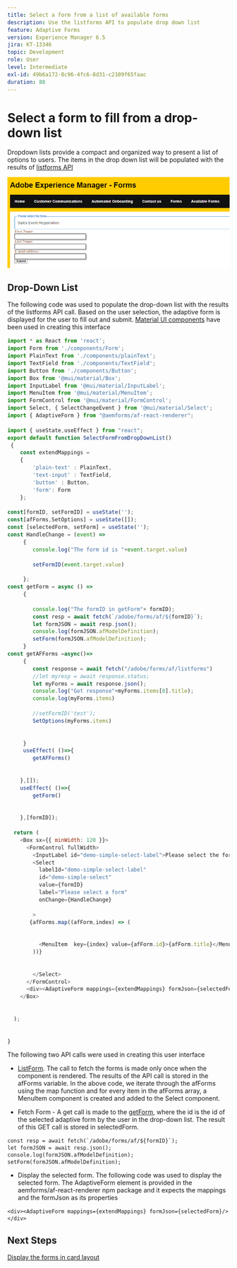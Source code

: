 ```yaml
---
title: Select a form from a list of available forms
description: Use the listforms API to populate drop down list
feature: Adaptive Forms
version: Experience Manager 6.5
jira: KT-13346
topic: Development
role: User
level: Intermediate
exl-id: 49b6a172-8c96-4fc6-8d31-c2109f65faac
duration: 88
---
```

# Select a form to fill from a drop-down list

Dropdown lists provide a compact and organized way to present a list of options to users. The items in the drop down list will be populated with the results of [listforms API](https://opensource.adobe.com/aem-forms-af-runtime/api/#tag/List-Forms/operation/listForms)

![card-view](./assets/forms-drop-down.png)

## Drop-Down List

The following code was used to populate the drop-down list with the results of the listforms API call. Based on the user selection, the adaptive form is displayed for the user to fill out and submit. [Material UI components](https://mui.com/) have been used in creating this interface

``` javascript
import * as React from 'react';
import Form from './components/Form';
import PlainText from './components/plainText';
import TextField from './components/TextField';
import Button from './components/Button';
import Box from '@mui/material/Box';
import InputLabel from '@mui/material/InputLabel';
import MenuItem from '@mui/material/MenuItem';
import FormControl from '@mui/material/FormControl';
import Select, { SelectChangeEvent } from '@mui/material/Select';
import { AdaptiveForm } from "@aemforms/af-react-renderer";

import { useState,useEffect } from "react";
export default function SelectFormFromDropDownList()
 {
    const extendMappings =
    {
        'plain-text' : PlainText,
        'text-input' : TextField,
        'button' : Button,
        'form': Form
    };

const[formID, setFormID] = useState('');
const[afForms,SetOptions] = useState([]);
const [selectedForm, setForm] = useState('');
const HandleChange = (event) =>
     {
        console.log("The form id is "+event.target.value) 
    
        setFormID(event.target.value)
        
     };
const getForm = async () =>
     {
        
        console.log("The formID in getForm"+ formID);
        const resp = await fetch(`/adobe/forms/af/${formID}`);
        let formJSON = await resp.json();
        console.log(formJSON.afModelDefinition);
        setForm(formJSON.afModelDefinition);
     }
const getAFForms =async()=>
     {
        const response = await fetch("/adobe/forms/af/listforms")
        //let myresp = await response.status;
        let myForms = await response.json();
        console.log("Got response"+myForms.items[0].title);
        console.log(myForms.items)
        
        //setFormID('test');
        SetOptions(myForms.items)

        
     }
     useEffect( ()=>{
        getAFForms()
        

    },[]);
    useEffect( ()=>{
        getForm()
        

    },[formID]);

  return (
    <Box sx={{ minWidth: 120 }}>
      <FormControl fullWidth>
        <InputLabel id="demo-simple-select-label">Please select the form</InputLabel>
        <Select
          labelId="demo-simple-select-label"
          id="demo-simple-select"
          value={formID}
          label="Please select a form"
          onChange={HandleChange}
          
        >
       {afForms.map((afForm,index) => (
    
        
          <MenuItem  key={index} value={afForm.id}>{afForm.title}</MenuItem>
        ))}
        
       
        </Select>
      </FormControl>
      <div><AdaptiveForm mappings={extendMappings} formJson={selectedForm}/></div>
    </Box>
    

  );
  

}
```

The following two API calls were used in creating this user interface

* [ListForm](https://opensource.adobe.com/aem-forms-af-runtime/api/#tag/List-Forms/operation/listForms). The call to fetch  the forms is made only once when the component is rendered. The results of the API call is stored in the afForms variable.
 In the above code, we iterate through the afForms using the map function and for every item in the afForms array, a MenuItem component is created and added to the Select component.

* Fetch Form - A get call is made to the [getForm](https://opensource.adobe.com/aem-forms-af-runtime/api/#tag/Get-Form-Definition), where the id is the id of the selected adaptive form by the user in the drop-down list. The result of this GET call is stored in selectedForm.

```
const resp = await fetch(`/adobe/forms/af/${formID}`);
let formJSON = await resp.json();
console.log(formJSON.afModelDefinition);
setForm(formJSON.afModelDefinition);
```

* Display the selected form. The following code was used to display the selected form. The AdaptiveForm element is provided in the aemforms/af-react-renderer npm package and it expects the mappings and the formJson as its properties

```
<div><AdaptiveForm mappings={extendMappings} formJson={selectedForm}/></div>
```

## Next Steps

[Display the forms in card layout](./display-forms-card-view.md)
